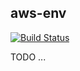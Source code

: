 ## aws-env

[![Build Status](https://travis-ci.org/telia-oss/aws-env.svg?branch=master)](https://travis-ci.org/telia-oss/aws-env)

TODO ... 
